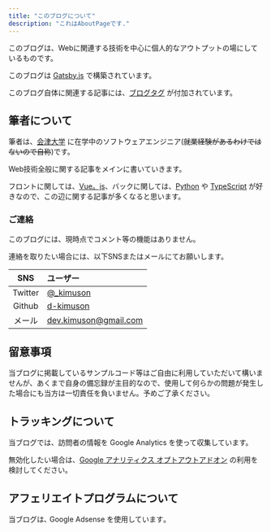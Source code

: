 ```yaml
---
title: "このブログについて"
description: "これはAboutPageです."
---
```


このブログは、Webに関連する技術を中心に個人的なアウトプットの場にしているものです。

このブログは [Gatsby.js](https://www.gatsbyjs.com/) で構築されています。

このブログ自体に関連する記事には、[ブログタグ](/tags/ブログ/) が付加されています。

## 筆者について

筆者は、[会津大学](https://www.u-aizu.ac.jp/) に在学中のソフトウェアエンジニア(~~就業経験があるわけではないので自称~~)です。

Web技術全般に関する記事をメインに書いていきます。

フロントに関しては、[Vue。js](https://jp.vuejs.org/index.html)、バックに関しては、[Python](https://www.python.org/) や [TypeScript](https://www.typescriptlang.org/) が好きなので、この辺に関する記事が多くなると思います。

### ご連絡

このブログには、現時点でコメント等の機能はありません。

連絡を取りたい場合には、以下SNSまたはメールにてお願いします。

| SNS | ユーザー |
| :---: | :--- |
| Twitter | [@_kimuson](https://twitter.com/_kimuson) |
| Github | [d-kimuson](https://github.com/d-kimuson) |
| メール | dev.kimuson@gmail.com |

## 留意事項

当ブログに掲載しているサンプルコード等はご自由に利用していただいて構いませんが、あくまで自身の備忘録が主目的なので、使用して何らかの問題が発生した場合にも当方は一切責任を負いません。予めご了承ください。

## トラッキングについて

当ブログでは、訪問者の情報を Google Analytics を使って収集しています。

無効化したい場合は、[Google アナリティクス オプトアウトアドオン](https://tools.google.com/dlpage/gaoptout) の利用を検討してください。

## アフェリエイトプログラムについて

当ブログは､ Google Adsense を使用しています｡
